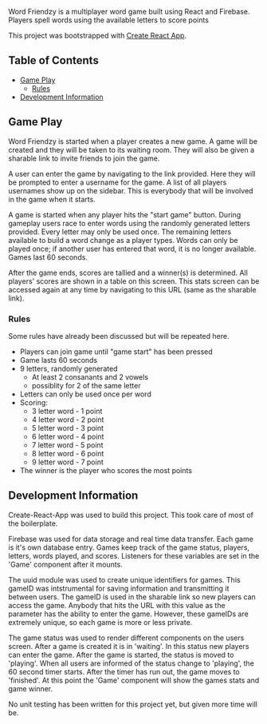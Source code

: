 Word Friendzy is a multiplayer word game built using React and Firebase. Players spell words using the available letters to score points

This project was bootstrapped with [Create React App](https://github.com/facebookincubator/create-react-app).

## Table of Contents

- [Game Play](#game-play)
  - [Rules](#rules)
- [Development Information](#development-information)

## Game Play

Word Friendzy is started when a player creates a new game. A game will be created and they will be taken to its waiting room. They will also be given a sharable link to invite friends to join the game.

A user can enter the game by navigating to the link provided. Here they will be prompted to enter a username for the game. A list of all players usernames show up on the sidebar. This is everybody that will be involved in the game when it starts.

A game is started when any player hits the "start game" button. During gameplay users race to enter words using the randomly generated letters provided. Every letter may only be used once. The remaining letters available to build a word change as a player types. Words can only be played once; if another user has entered that word, it is no longer available. Games last 60 seconds.

After the game ends, scores are tallied and a winner(s) is determined. All players' scores are shown in a table on this screen. This stats screen can be accessed again at any time by navigating to this URL (same as the sharable link).

### Rules

Some rules have already been discussed but will be repeated here.

* Players can join game until "game start" has been pressed
* Game lasts 60 seconds
* 9 letters, randomly generated
  * At least 2 consanants and 2 vowels
  * possiblity for 2 of the same letter
* Letters can only be used once per word
* Scoring:
  * 3 letter word - 1 point
  * 4 letter word - 2 point
  * 5 letter word - 3 point
  * 6 letter word - 4 point
  * 7 letter word - 5 point
  * 8 letter word - 6 point
  * 9 letter word - 7 point
* The winner is the player who scores the most points


## Development Information

Create-React-App was used to build this project. This took care of most of the boilerplate.

Firebase was used for data storage and real time data transfer. Each game is it's own database entry. Games keep track of the game status, players, letters, words played, and scores. Listeners for these variables are set in the 'Game' component after it mounts.

The uuid module was used to create unique identifiers for games. This gameID was intstrumental for saving information and transmitting it between users. The gameID is used in the sharable link so new players can access the game. Anybody that hits the URL with this value as the parameter has the ability to enter the game. However, these gameIDs are extremely unique, so each game is more or less private.

The game status was used to render different components on the users screen. After a game is created it is in 'waiting'. In this status new players can enter the game. After the game is started, the status is moved to 'playing'. When all users are informed of the status change to 'playing', the 60 second timer starts. After the timer has run out, the game moves to 'finished'. At this point the 'Game' component will show the games stats and game winner.

No unit testing has been written for this project yet, but given more time will be.




